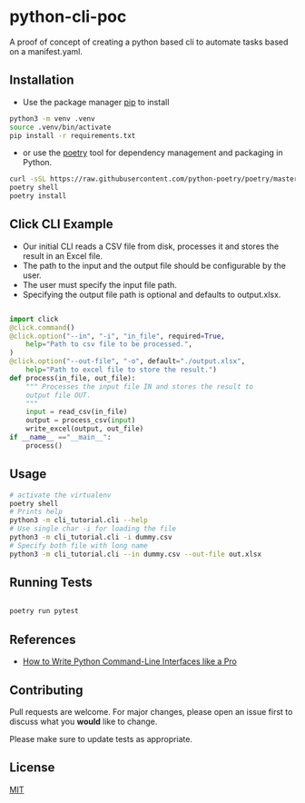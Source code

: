 # python-cli-poc

A proof of concept of creating a python based cli to automate tasks based on a manifest.yaml.

## Installation

- Use the package manager [pip](https://pip.pypa.io/en/stable/) to install

``` bash
python3 -m venv .venv
source .venv/bin/activate
pip install -r requirements.txt
```

- or use the [poetry](https://python-poetry.org/docs/) tool for dependency management and packaging in Python.

``` bash
curl -sSL https://raw.githubusercontent.com/python-poetry/poetry/master/get-poetry.py | python
poetry shell
poetry install
```

## Click CLI Example

- Our initial CLI reads a CSV file from disk, processes it and stores the result in an Excel file.
- The path to the input and the output file should be configurable by the user.
- The user must specify the input file path.
- Specifying the output file path is optional and defaults to output.xlsx.

``` python

import click
@click.command()
@click.option("--in", "-i", "in_file", required=True,
    help="Path to csv file to be processed.",
)
@click.option("--out-file", "-o", default="./output.xlsx",
    help="Path to excel file to store the result.")
def process(in_file, out_file):
    """ Processes the input file IN and stores the result to
    output file OUT.
    """
    input = read_csv(in_file)
    output = process_csv(input)
    write_excel(output, out_file)
if __name__ =="__main__":
    process()

```

## Usage

``` bash
# activate the virtualenv
poetry shell
# Prints help
python3 -m cli_tutorial.cli --help
# Use single char -i for loading the file
python3 -m cli_tutorial.cli -i dummy.csv
# Specify both file with long name
python3 -m cli_tutorial.cli --in dummy.csv --out-file out.xlsx
```

## Running Tests

``` bash

poetry run pytest

```

## References

- [How to Write Python Command-Line Interfaces like a Pro](https://towardsdatascience.com/how-to-write-python-command-line-interfaces-like-a-pro-f782450caf0d)

## Contributing

Pull requests are welcome. For major changes, please open an issue first to discuss what you **would** like to change.

Please make sure to update tests as appropriate.

## License

[MIT](https://choosealicense.com/licenses/mit/)
